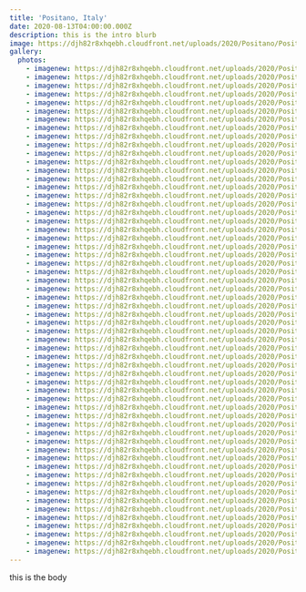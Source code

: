```yaml
---
title: 'Positano, Italy'
date: 2020-08-13T04:00:00.000Z
description: this is the intro blurb
image: https://djh82r8xhqebh.cloudfront.net/uploads/2020/Positano/Positano_Blog-1.jpg
gallery:
  photos:
    - imagenew: https://djh82r8xhqebh.cloudfront.net/uploads/2020/Positano/Positano_Blog-1.jpg
    - imagenew: https://djh82r8xhqebh.cloudfront.net/uploads/2020/Positano/Positano_Blog-2.jpg
    - imagenew: https://djh82r8xhqebh.cloudfront.net/uploads/2020/Positano/Positano_Blog-3.jpg
    - imagenew: https://djh82r8xhqebh.cloudfront.net/uploads/2020/Positano/Positano_Blog-4.jpg
    - imagenew: https://djh82r8xhqebh.cloudfront.net/uploads/2020/Positano/Positano_Blog-5.jpg
    - imagenew: https://djh82r8xhqebh.cloudfront.net/uploads/2020/Positano/Positano_Blog-6.jpg
    - imagenew: https://djh82r8xhqebh.cloudfront.net/uploads/2020/Positano/Positano_Blog-7.jpg
    - imagenew: https://djh82r8xhqebh.cloudfront.net/uploads/2020/Positano/Positano_Blog-8.jpg
    - imagenew: https://djh82r8xhqebh.cloudfront.net/uploads/2020/Positano/Positano_Blog-9.jpg
    - imagenew: https://djh82r8xhqebh.cloudfront.net/uploads/2020/Positano/Positano_Blog-10.jpg
    - imagenew: https://djh82r8xhqebh.cloudfront.net/uploads/2020/Positano/Positano_Blog-11.jpg
    - imagenew: https://djh82r8xhqebh.cloudfront.net/uploads/2020/Positano/Positano_Blog-12.jpg
    - imagenew: https://djh82r8xhqebh.cloudfront.net/uploads/2020/Positano/Positano_Blog-13.jpg
    - imagenew: https://djh82r8xhqebh.cloudfront.net/uploads/2020/Positano/Positano_Blog-14.jpg
    - imagenew: https://djh82r8xhqebh.cloudfront.net/uploads/2020/Positano/Positano_Blog-15.jpg
    - imagenew: https://djh82r8xhqebh.cloudfront.net/uploads/2020/Positano/Positano_Blog-16.jpg
    - imagenew: https://djh82r8xhqebh.cloudfront.net/uploads/2020/Positano/Positano_Blog-17.jpg
    - imagenew: https://djh82r8xhqebh.cloudfront.net/uploads/2020/Positano/Positano_Blog-18.jpg
    - imagenew: https://djh82r8xhqebh.cloudfront.net/uploads/2020/Positano/Positano_Blog-19.jpg
    - imagenew: https://djh82r8xhqebh.cloudfront.net/uploads/2020/Positano/Positano_Blog-20.jpg
    - imagenew: https://djh82r8xhqebh.cloudfront.net/uploads/2020/Positano/Positano_Blog-21.jpg
    - imagenew: https://djh82r8xhqebh.cloudfront.net/uploads/2020/Positano/Positano_Blog-22.jpg
    - imagenew: https://djh82r8xhqebh.cloudfront.net/uploads/2020/Positano/Positano_Blog-23.jpg
    - imagenew: https://djh82r8xhqebh.cloudfront.net/uploads/2020/Positano/Positano_Blog-24.jpg
    - imagenew: https://djh82r8xhqebh.cloudfront.net/uploads/2020/Positano/Positano_Blog-25.jpg
    - imagenew: https://djh82r8xhqebh.cloudfront.net/uploads/2020/Positano/Positano_Blog-26.jpg
    - imagenew: https://djh82r8xhqebh.cloudfront.net/uploads/2020/Positano/Positano_Blog-27.jpg
    - imagenew: https://djh82r8xhqebh.cloudfront.net/uploads/2020/Positano/Positano_Blog-28.jpg
    - imagenew: https://djh82r8xhqebh.cloudfront.net/uploads/2020/Positano/Positano_Blog-29.jpg
    - imagenew: https://djh82r8xhqebh.cloudfront.net/uploads/2020/Positano/Positano_Blog-30.jpg
    - imagenew: https://djh82r8xhqebh.cloudfront.net/uploads/2020/Positano/Positano_Blog-31.jpg
    - imagenew: https://djh82r8xhqebh.cloudfront.net/uploads/2020/Positano/Positano_Blog-32.jpg
    - imagenew: https://djh82r8xhqebh.cloudfront.net/uploads/2020/Positano/Positano_Blog-33.jpg
    - imagenew: https://djh82r8xhqebh.cloudfront.net/uploads/2020/Positano/Positano_Blog-34.jpg
    - imagenew: https://djh82r8xhqebh.cloudfront.net/uploads/2020/Positano/Positano_Blog-35.jpg
    - imagenew: https://djh82r8xhqebh.cloudfront.net/uploads/2020/Positano/Positano_Blog-36.jpg
    - imagenew: https://djh82r8xhqebh.cloudfront.net/uploads/2020/Positano/Positano_Blog-37.jpg
    - imagenew: https://djh82r8xhqebh.cloudfront.net/uploads/2020/Positano/Positano_Blog-38.jpg
    - imagenew: https://djh82r8xhqebh.cloudfront.net/uploads/2020/Positano/Positano_Blog-39.jpg
    - imagenew: https://djh82r8xhqebh.cloudfront.net/uploads/2020/Positano/Positano_Blog-40.jpg
    - imagenew: https://djh82r8xhqebh.cloudfront.net/uploads/2020/Positano/Positano_Blog-41.jpg
    - imagenew: https://djh82r8xhqebh.cloudfront.net/uploads/2020/Positano/Positano_Blog-42.jpg
    - imagenew: https://djh82r8xhqebh.cloudfront.net/uploads/2020/Positano/Positano_Blog-43.jpg
    - imagenew: https://djh82r8xhqebh.cloudfront.net/uploads/2020/Positano/Positano_Blog-44.jpg
    - imagenew: https://djh82r8xhqebh.cloudfront.net/uploads/2020/Positano/Positano_Blog-45.jpg
    - imagenew: https://djh82r8xhqebh.cloudfront.net/uploads/2020/Positano/Positano_Blog-46.jpg
    - imagenew: https://djh82r8xhqebh.cloudfront.net/uploads/2020/Positano/Positano_Blog-47.jpg
    - imagenew: https://djh82r8xhqebh.cloudfront.net/uploads/2020/Positano/Positano_Blog-48.jpg
    - imagenew: https://djh82r8xhqebh.cloudfront.net/uploads/2020/Positano/Positano_Blog-49.jpg
    - imagenew: https://djh82r8xhqebh.cloudfront.net/uploads/2020/Positano/Positano_Blog-50.jpg
    - imagenew: https://djh82r8xhqebh.cloudfront.net/uploads/2020/Positano/Positano_Blog-51.jpg
    - imagenew: https://djh82r8xhqebh.cloudfront.net/uploads/2020/Positano/Positano_Blog-52.jpg
    - imagenew: https://djh82r8xhqebh.cloudfront.net/uploads/2020/Positano/Positano_Blog-53.jpg
    - imagenew: https://djh82r8xhqebh.cloudfront.net/uploads/2020/Positano/Positano_Blog-54.jpg
    - imagenew: https://djh82r8xhqebh.cloudfront.net/uploads/2020/Positano/Positano_Blog-55.jpg
    - imagenew: https://djh82r8xhqebh.cloudfront.net/uploads/2020/Positano/Positano_Blog-56.jpg
    - imagenew: https://djh82r8xhqebh.cloudfront.net/uploads/2020/Positano/Positano_Blog-57.jpg
    - imagenew: https://djh82r8xhqebh.cloudfront.net/uploads/2020/Positano/Positano_Blog-58.jpg
---
```

this is the body
